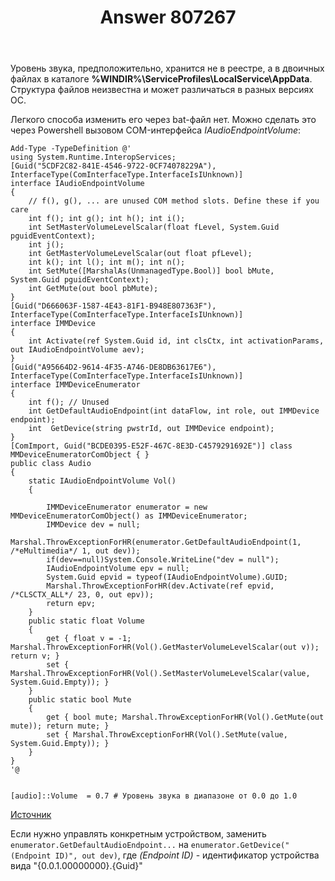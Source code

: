 ﻿---
title: "Answer 807267"
se.owner.user_id: 240512
se.owner.display_name: "MSDN.WhiteKnight"
se.owner.link: "https://ru.stackoverflow.com/users/240512/msdn-whiteknight"
se.answer_id: 807267
se.question_id: 744435
se.post_type: answer
se.score: 0
se.is_accepted: False
---
<p>Уровень звука, предположительно, хранится не в реестре, а в двоичных файлах в каталоге <strong>%WINDIR%\ServiceProfiles\LocalService\AppData</strong>. Структура файлов неизвестна и может различаться в разных версиях ОС.</p>

<p>Легкого способа изменить его через bat-файл нет. Можно сделать это через Powershell вызовом COM-интерфейса <em>IAudioEndpointVolume</em>:</p>

<pre><code>Add-Type -TypeDefinition @'
using System.Runtime.InteropServices;
[Guid("5CDF2C82-841E-4546-9722-0CF74078229A"), InterfaceType(ComInterfaceType.InterfaceIsIUnknown)]
interface IAudioEndpointVolume
{
    // f(), g(), ... are unused COM method slots. Define these if you care
    int f(); int g(); int h(); int i();
    int SetMasterVolumeLevelScalar(float fLevel, System.Guid pguidEventContext);
    int j();
    int GetMasterVolumeLevelScalar(out float pfLevel);
    int k(); int l(); int m(); int n();
    int SetMute([MarshalAs(UnmanagedType.Bool)] bool bMute, System.Guid pguidEventContext);
    int GetMute(out bool pbMute);
}
[Guid("D666063F-1587-4E43-81F1-B948E807363F"), InterfaceType(ComInterfaceType.InterfaceIsIUnknown)]
interface IMMDevice
{
    int Activate(ref System.Guid id, int clsCtx, int activationParams, out IAudioEndpointVolume aev);
}
[Guid("A95664D2-9614-4F35-A746-DE8DB63617E6"), InterfaceType(ComInterfaceType.InterfaceIsIUnknown)]
interface IMMDeviceEnumerator
{
    int f(); // Unused
    int GetDefaultAudioEndpoint(int dataFlow, int role, out IMMDevice endpoint);
    int  GetDevice(string pwstrId, out IMMDevice endpoint);
}
[ComImport, Guid("BCDE0395-E52F-467C-8E3D-C4579291692E")] class MMDeviceEnumeratorComObject { }
public class Audio
{
    static IAudioEndpointVolume Vol()
    {

        IMMDeviceEnumerator enumerator = new MMDeviceEnumeratorComObject() as IMMDeviceEnumerator;
        IMMDevice dev = null;
        Marshal.ThrowExceptionForHR(enumerator.GetDefaultAudioEndpoint(1, /*eMultimedia*/ 1, out dev));
        if(dev==null)System.Console.WriteLine("dev = null");
        IAudioEndpointVolume epv = null;
        System.Guid epvid = typeof(IAudioEndpointVolume).GUID;
        Marshal.ThrowExceptionForHR(dev.Activate(ref epvid, /*CLSCTX_ALL*/ 23, 0, out epv));
        return epv;
    }
    public static float Volume
    {
        get { float v = -1; Marshal.ThrowExceptionForHR(Vol().GetMasterVolumeLevelScalar(out v)); return v; }
        set { Marshal.ThrowExceptionForHR(Vol().SetMasterVolumeLevelScalar(value, System.Guid.Empty)); }
    }
    public static bool Mute
    {
        get { bool mute; Marshal.ThrowExceptionForHR(Vol().GetMute(out mute)); return mute; }
        set { Marshal.ThrowExceptionForHR(Vol().SetMute(value, System.Guid.Empty)); }
    }
}
'@


[audio]::Volume  = 0.7 # Уровень звука в диапазоне от 0.0 до 1.0
</code></pre>

<p><a href="https://stackoverflow.com/a/31751275/8674428">Источник</a></p>

<p>Если нужно управлять конкретным устройством, заменить <code>enumerator.GetDefaultAudioEndpoint...</code> на <code>enumerator.GetDevice("(Endpoint ID)", out dev)</code>, где <em>(Endpoint ID)</em> - идентификатор устройства вида "{0.0.1.00000000}.{Guid}"</p>
